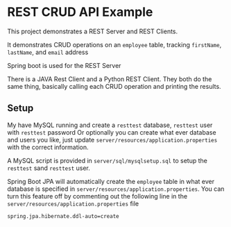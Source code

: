 # REST CRUD API Example

This project demonstrates a REST Server and REST Clients. 

It demonstrates CRUD operations on an `employee` table, tracking `firstName`, `lastName`, and `email` address

Spring boot is used for the REST Server

There is a JAVA Rest Client and a Python REST Client. They both do the same thing, basically calling each CRUD operation and printing the results.

## Setup

My have MySQL running and create a `resttest` database, `resttest` user with `resttest` password
Or optionally you can create what ever database and users you like, just update `server/resources/application.properties` with the correct information.

A MySQL script is provided in `server/sql/mysqlsetup.sql` to setup the `resttest` sand `resttest` user.

Spring Boot JPA will automatically create the `employee` table in what ever database is specified in `server/resources/application.properties`. You can turn this feature off by commenting out the following line in the `server/resources/application.properties` file

```
spring.jpa.hibernate.ddl-auto=create
```

